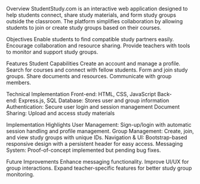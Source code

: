 Overview
    StudentStudy.com is an interactive web application designed to help students connect, share study materials, and form study groups outside the classroom. 
    The platform simplifies collaboration by allowing students to join or create study groups based on their courses.

Objectives
    Enable students to find compatible study partners easily.
    Encourage collaboration and resource sharing.
    Provide teachers with tools to monitor and support study groups.


Features
Student Capabilities
    Create an account and manage a profile.
    Search for courses and connect with fellow students.
    Form and join study groups.
    Share documents and resources.
    Communicate with group members.
    
Technical Implementation
    Front-end: HTML, CSS, JavaScript
    Back-end: Express.js, SQL
    Database: Stores user and group information
    Authentication: Secure user login and session management
    Document Sharing: Upload and access study materials
    
Implementation Highlights
    User Management: Sign-up/login with automatic session handling and profile management.
    Group Management: Create, join, and view study groups with unique IDs.
    Navigation & UI: Bootstrap-based responsive design with a persistent header for easy access.
    Messaging System: Proof-of-concept implemented but pending bug fixes.
    
Future Improvements
    Enhance messaging functionality.
    Improve UI/UX for group interactions.
    Expand teacher-specific features for better study group monitoring.
